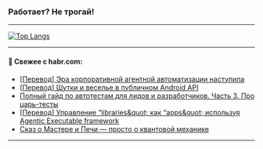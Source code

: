 ### Работает? Не трогай!

---
<!--
#### 🛠️ Technical stack:

![Java](https://img.shields.io/badge/Java-informational?logo=Oracle&style=flat&logoColor=white&color=FF4500)
![Kotlin](https://img.shields.io/badge/Kotlin-informational?logo=Kotlin&style=flat&logoColor=white&color=774D97)
![TS](https://img.shields.io/badge/TypeScript-informational?logo=typeScript&style=flat&logoColor=black&color=017acc)
![Python](https://img.shields.io/badge/Python-informational?logo=Python&style=flat&logoColor=black&color=ffdd54) <br>
![Spring](https://img.shields.io/badge/Spring-informational?logo=Spring&style=flat&logoColor=white&color=6DB33F) 
![SpringBoot](https://img.shields.io/badge/SpringBoot-informational?logo=SpringBoot&style=flat&logoColor=white&color=6DB33F)
![Nest](https://img.shields.io/badge/NestJS-informational?logo=NestJS&style=flat&logoColor=white&color=E0234E) 
![NodeJS](https://img.shields.io/badge/NodeJS-informational?logo=node.js&style=flat&logoColor=white&color=70A760)<br>
![PostgreSQL](https://img.shields.io/badge/PostgreSQL-informational?logo=PostgreSQL&style=flat&logoColor=white&color=DAA520)
![MongoDB](https://img.shields.io/badge/MongoDB-informational?logo=MongoDB&style=flat&logoColor=white&color=870000)
![Apache](https://img.shields.io/badge/Apache-informational?logo=apache&style=flat&logoColor=white&color=f74e28)

___ 
-->

<!--- #### 🛠️ : --->

[![Top Langs](https://github-readme-stats-82jvfl3w3-advtsettinggmailcoms-projects.vercel.app/api/top-langs/?username=zloylis&langs_count=10&hide_title=true&title_color=e6edf3&size_weight=0.5&count_weight=0.5&layout=compact&hide_progress=true&hide_border=true&theme=dracula&hide=css,makefile,cmake)](https://github.com/zloylis)

<!---


####  :octocat:&nbsp;&nbsp; Статистика:

![GitHub stats](https://github-readme-stats-u2qms2cxw-advtsettinggmailcoms-projects.vercel.app/api?username=zloylis&show_icons=true&hide_border=true&theme=dracula&title_color=e6edf3&include_all_commits=true&count_private=true&hide_rank=false&hide_title=true&rank_icon=github)
-->
---

#### 💬 Свежее с habr.com:

<!-- BLOG-POST-LIST:START -->
- [[Перевод] Эра корпоративной агентной автоматизации наступила](https://habr.com/ru/articles/955112/?utm_source=habrahabr&utm_medium=rss&utm_campaign=955112)
- [[Перевод] Шутки и веселье в публичном Android API](https://habr.com/ru/articles/919062/?utm_source=habrahabr&utm_medium=rss&utm_campaign=919062)
- [Полный гайд по автотестам для лидов и разработчиков. Часть 3. Про царь-тесты](https://habr.com/ru/articles/955634/?utm_source=habrahabr&utm_medium=rss&utm_campaign=955634)
- [[Перевод] Управление “libraries&amp;quot; как “apps&amp;quot; используя Agentic Executable framework](https://habr.com/ru/articles/955844/?utm_source=habrahabr&utm_medium=rss&utm_campaign=955844)
- [Сказ о Мастере и Печи — просто о квантовой механике](https://habr.com/ru/articles/955840/?utm_source=habrahabr&utm_medium=rss&utm_campaign=955840)
<!-- BLOG-POST-LIST:END -->

---

